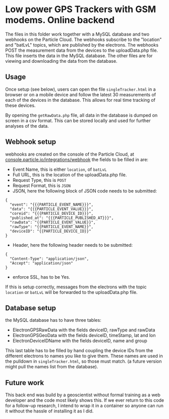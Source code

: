 # Low power GPS Trackers with GSM modems. Online backend
The files in this folder work together with a MySQL database and two webhooks on the Particle Cloud. The webhooks subscribe to the "location" and "batLvL" topics, which are published by the electrons. The webhooks POST the measurement data from the devices to the uploadData.php file. This file inserts the data in the MySQL database. The other files are for viewing and downloading the data from the database.
## Usage
Once setup (see below), users can open the file `singleTracker.html` in a browser or on a mobile device and follow the latest 30 measurements of each of the devices in the database. This allows for real time tracking of these devices.

By opening the `getRawData.php` file, all data in the database is dumped on screen in a csv format. This can be stored locally and used for further analyses of the data.

## Webhook setup
webhooks are created on the console of the Particle Cloud, at [console.particle.io/integrations/webhook](https://console.particle.io/integrations/webhooks)
the fields to be filled in are:

- Event Name, this is either `location`, of `batLvL`
- Full URL, this is the location of the uploadData.php file.
- Request Type, this is `POST`
- Request Format, this is `JSON`
- JSON, here the following block of JSON code needs to be submitted: 

```
{
  "event": "{{{PARTICLE_EVENT_NAME}}}",
  "data": "{{{PARTICLE_EVENT_VALUE}}}",
  "coreid": "{{{PARTICLE_DEVICE_ID}}}",
  "published_at": "{{{PARTICLE_PUBLISHED_AT}}}",
  "rawData": "{{PARTICLE_EVENT_VALUE}}",
  "rawType": "{{PARTICLE_EVENT_NAME}}",
  "deviceID": "{{PARTICLE_DEVICE_ID}}"
} 
```
- Header, here the following header needs to be submitted:

```
{
  "Content-Type": "application/json",
  "Accept": "application/json"
}
```

- enforce SSL, has to be Yes.
  
If this is setup correctly, messages from the electrons with the topic `location` or `batLvL` will be forwarded to the uploadData.php file.

## Database setup
the MySQL database has to have three tables:

- ElectronGPSRawData with the fields deviceID, rawType and rawData
- ElectronGPSGeoData with the fields deviceID, timeStamp, lat and lon
- ElectronDeviceIDName with the fields deviceID, name and group

This last table has to be filled by hand coupling the device IDs from the different electrons to names you like to give them. These names are used in the pulldown in `singleTracker.html`, so those must match. (a future version might pull the names list from the database).

## Future work
This back end was build by a geoscientist without formal training as a web developer and the code most likely shows this. If we ever return to this code for a follow-up research, I intend to wrap it in a container so anyone can run it without the hassle of installing it as I did.
